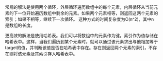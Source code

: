 常规的解法是使用两个循环，外层循环遍历数组中的每个元素，内层循环从当前元素的下一位开始遍历数组中剩余的元素。如果两个元素相等，则返回这两个元素的索引；如果不相等，继续下一次循环。
这种方式的时间复杂度为O(n^2)，其中n是数组的长度。

更高效的解法是使用哈希表。我们可以将数组中的元素作为键，索引作为值存储在哈希表中。这样，当我们遍历到某个元素时，就可以通过该元素求出与他相加等于target的值，并判断该值是否在哈希表中存在。存在则返回两个元素的索引，不存在则将该元素及其索引存入哈希表中。